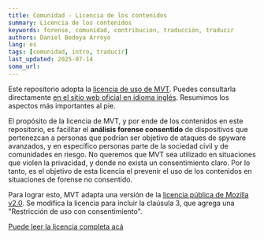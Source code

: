 ```yaml
---
title: Comunidad - Licencia de los contenidos
summary: Licencia de los contenidos
keywords: forense, comunidad, contribucion, traducción, traducir
authors: Daniel Bedoya Arroyo
lang: es
tags: [comunidad, intro, traducir]
last_updated: 2025-07-14
some_url:
---
```



Este repositorio adopta la [licencia de uso de MVT](https://docs.mvt.re/en/latest/license/). Puedes consultarla directamente [en el sitio web oficial en idioma inglés](https://github.com/Socialtic/forensics/blob/main/LICENSE). Resumimos los aspectos más importantes al pie. 

El propósito de la licencia de MVT, y por ende de los contenidos en este repositorio, es facilitar el **análisis forense consentido** de dispositivos que pertenezcan a personas que podrían ser objetivo de ataques de spyware avanzados, y en específico personas parte de la sociedad civil y de comunidades en riesgo. No queremos que MVT sea utilizado en situaciones que violen la privacidad, y donde no exista un consentimiento claro. Por lo tanto, es el objetivo de esta licencia el prevenir el uso de los contenidos en situaciones de forense no consentido.

Para lograr esto, MVT adapta una versión de la [licencia pública de Mozilla v2.0](https://www.mozilla.org/MPL). Se modifica la licencia para incluir la claúsula 3, que agrega una "Restricción de uso con consentimiento". 

[Puede leer la licencia completa acá](https://github.com/mvt-project/mvt/blob/main/LICENSE)